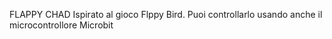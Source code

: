 FLAPPY CHAD
Ispirato al gioco Flppy Bird.
Puoi controllarlo usando anche il microcontrollore Microbit
